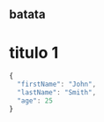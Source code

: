 batata
----------------------------------------------------------------
# titulo 1
```javascript
{
  "firstName": "John",
  "lastName": "Smith",
  "age": 25
}
```
